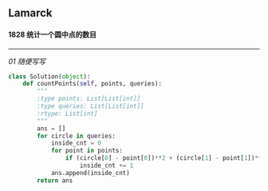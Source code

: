 ## Lamarck &nbsp; &nbsp; &nbsp;
#### 1828  统计一个圆中点的数目
---


*01  随便写写*
```python
class Solution(object):
    def countPoints(self, points, queries):
        """
        :type points: List[List[int]]
        :type queries: List[List[int]]
        :rtype: List[int]
        """
        ans = []
        for circle in queries:
            inside_cnt = 0
            for point in points:
                if (circle[0] - point[0])**2 + (circle[1] - point[1])**2 <= circle[2]**2:
                    inside_cnt += 1
            ans.append(inside_cnt)
        return ans
```

